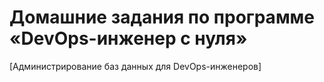 # Домашние задания по программе «DevOps-инженер с нуля»


[Администрирование баз данных для DevOps-инженеров]